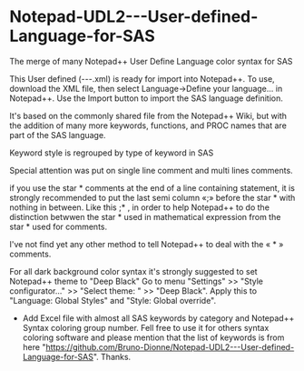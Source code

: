 # Notepad-UDL2---User-defined-Language-for-SAS
The merge of many  Notepad++ User Define Language color syntax for SAS

This User defined (---.xml) is ready for import into Notepad++. To use, download the XML file, then select Language->Define your language... in Notepad++. Use the Import button to import the SAS language definition.

It's based on the commonly shared file from the Notepad++ Wiki, but with the addition of many more keywords, functions, and PROC names that are part of the SAS language.

Keyword style is regrouped by type of keyword in SAS

Special attention was put on single line comment and multi lines comments.

if you use the star  *  comments at the end of a line containing statement, it is strongly recommended to put the last semi column «;» before the star  *  with nothing in between. Like this  ;* , in order to help Notepad++ to do the distinction betwwen the star *  used in mathematical expression from the star *  used for comments.

I've not find yet any other method to tell Notepad++ to deal with the « * » comments.

For all dark background color syntax it's strongly suggested to set Notepad++ theme to "Deep Black"
Go to menu "Settings" >> "Style configurator..." >> "Select theme: "  >>  "Deep Black".
Apply this to "Language: Global Styles" and "Style: Global override".

- Add Excel file with almost all SAS keywords by category and Notepad++ Syntax coloring group number.
  Fell free to use it for others syntax coloring software and please mention that the list of keywords
  is from here "https://github.com/Bruno-Dionne/Notepad-UDL2---User-defined-Language-for-SAS".
  Thanks.

